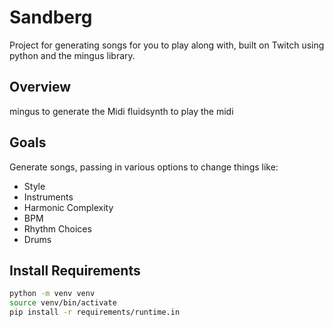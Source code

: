 # Sandberg

Project for generating songs for you to play along with, built on Twitch using
python and the mingus library.

## Overview

mingus to generate the Midi
fluidsynth to play the midi

## Goals

Generate songs, passing in various options to change things like:

- Style
- Instruments
- Harmonic Complexity
- BPM
- Rhythm Choices
- Drums

## Install Requirements

```bash
python -m venv venv
source venv/bin/activate
pip install -r requirements/runtime.in
```
